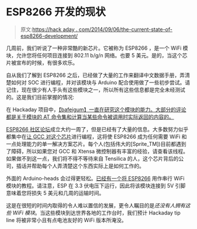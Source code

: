 # ESP8266 开发的现状

> 原文:[https://hack aday . com/2014/09/06/the-current-state-of-esp8266-development/](https://hackaday.com/2014/09/06/the-current-state-of-esp8266-development/)

几周前，我们听说了一种非常酷的新芯片。它被称为 ESP8266 ，是一个 WiFi 模块，允许您将任何项目连接到 802.11 b/g/n 网络。也要 5 美元。是的，当这个芯片被宣布的时候，有很多欢乐。

自从我们了解到 ESP8266 之后，已经做了大量的工作来翻译中文数据手册，弄清楚如何对 SOC 进行编程，并对该模块与 Arduino 配合使用做了一些初步尝试。请记住，现在很少有人手头有这些模块之一，所以所有这些信息都是完全未经测试的。这是我们目前掌握的情况:

在 Hackaday 项目中，[【bafeigum】一直在研究这个模块的能力。大部分的评论都是关于模块的 AT 命令集和计算当某些命令被调用时实际返回的内容的](https://hackaday.io/project/2879-ESP8266-WiFi-Module-Library)[。](https://hackaday.io/project/2879/log/9300-more-at-command-information-found)

[ESP8266 社区论坛](http://www.esp8266.com/search.php?search_id=active_topics)成立大约一周了，但是已经有了大量的信息。大多数努力似乎都集中在[让 GCC 对这个芯片](http://www.esp8266.com/viewtopic.php?f=9&t=19&sid=2bcffde786cfebbd3a1cfa422e7ffdbb)进行编程，这将使 ESP8266 成为任何需要 WiFi 和一点处理能力的单一解决方案芯片。每个人(包括伟大的[Sprite_TM])目前都遇到了障碍，所以如果您对 GCC 和 Xtensa 微控制器有丰富的经验，请查看该线程。如果做不到这一点，我们将不得不等待来自 Tensilica 的人，这个芯片背后的公司，插话并帮助每个人弄清楚这个东西实际上是如何工作的。

外面的 Arduino-heads 会过得更轻松。[已经有一个将 ESP8266](https://www.zybuluo.com/kfihihc/note/31135) 用作串行 WiFi 模块的教程。请注意，ESP 在 3.3 伏电压下运行，因此将该模块连接到 5V 引脚意味着您将损失 5 美元和几周的运输时间。

这是在很短的时间内取得的令人难以置信的发展，更令人瞩目的是*还没有人拥有这些 WiFi 模块*。当这些模块到达世界各地的工作台时，我们预计 Hackaday tip line 将被非常小且有点电池友好的 WiFi 版本所淹没。